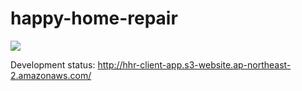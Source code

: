 # happy-home-repair

<img src="https://dk-projects-images.s3.ap-northeast-2.amazonaws.com/github_happyhomerepair.png" />

Development status: http://hhr-client-app.s3-website.ap-northeast-2.amazonaws.com/
